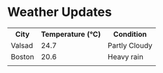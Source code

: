 # Weather Updates

<!-- WEATHER-UPDATE-START -->
<table><tr><th>City</th><th>Temperature (°C)</th><th>Condition</th></tr><tr><td>Valsad</td><td>24.7</td><td>Partly Cloudy</td></tr><tr><td>Boston</td><td>20.6</td><td>Heavy rain</td></tr><tr><td></td><td></td><td></td></tr></table>
<!-- WEATHER-UPDATE-END -->
